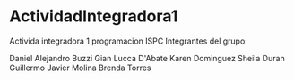 # ActividadIntegradora1
Activida integradora 1 programacion ISPC
Integrantes del grupo: 

Daniel Alejandro Buzzi
Gian Lucca D'Abate
Karen Dominguez
Sheila Duran
Guillermo Javier Molina
Brenda Torres
